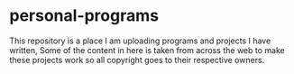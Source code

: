 # personal-programs
This repository is a place I am uploading programs and projects I have written,
Some of the content in here is taken from across the web to make these projects work
so all copyright goes to their respective owners.
